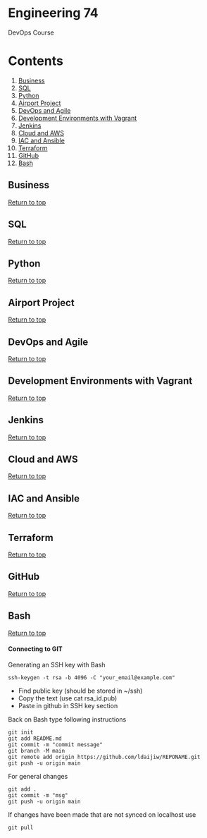 # Engineering 74
DevOps Course

# Contents

1. [Business](#Business)
2. [SQL](#SQL)
3. [Python](#Python)
4. [Airport Project](#Airport-Project)
5. [DevOps and Agile](#DevOps-and-Agile)
6. [Development Environments with Vagrant](#Development-Environments-with-Vagrant)
7. [Jenkins](#Jenkins)
8. [Cloud and AWS](#Cloud-and-AWS)
9. [IAC and Ansible](#IAC-and-Ansible)
10. [Terraform](#Terraform)
101. [GitHub](#GitHub)
102. [Bash](#Bash)


## Business

[Return to top](#Contents)

## SQL

[Return to top](#Contents)

## Python

[Return to top](#Contents)

## Airport Project

[Return to top](#Contents)

## DevOps and Agile

[Return to top](#Contents)

## Development Environments with Vagrant

[Return to top](#Contents)

## Jenkins

[Return to top](#Contents)

## Cloud and AWS

[Return to top](#Contents)

## IAC and Ansible

[Return to top](#Contents)

## Terraform

[Return to top](#Contents)

## GitHub

[Return to top](#Contents)

## Bash

[Return to top](#Contents)

#### Connecting to GIT

Generating an SSH key with Bash

``ssh-keygen -t rsa -b 4096 -C "your_email@example.com"``

- Find public key (should be stored in ~/ssh)  
- Copy the text (use cat rsa_id.pub)  
- Paste in github in SSH key section  

Back on Bash type following instructions

```
git init  
git add README.md  
git commit -m "commit message"  
git branch -M main  
git remote add origin https://github.com/ldaijiw/REPONAME.git  
git push -u origin main
```        

For general changes

```
git add .  
git commit -m "msg"  
git push -u origin main
```

If changes have been made that are not synced on localhost use

``git pull``
